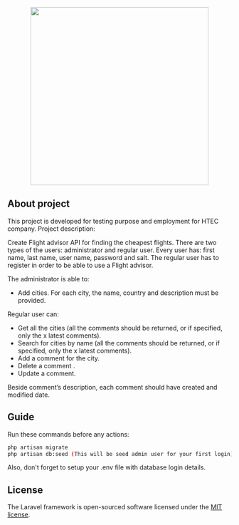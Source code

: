 <p align="center"><a href="https://laravel.com" target="_blank"><img src="https://raw.githubusercontent.com/laravel/art/master/logo-lockup/5%20SVG/2%20CMYK/1%20Full%20Color/laravel-logolockup-cmyk-red.svg" width="400"></a></p>

## About project

This project is developed for testing purpose and employment for HTEC company. Project description:

Create Flight advisor API for finding the cheapest flights. There are two types of the users: administrator and regular user.
Every user has: first name, last name, user name, password and salt.
The regular user has to register in order to be able to use a Flight advisor.

The administrator is able to:
- Add cities. 
For each city, the name, country and description must be provided.

Regular user can:
- Get all the cities (all the comments should be returned, or if specified, only the x latest comments).
- Search for cities by name (all the comments should be returned, or if specified, only the x latest comments).
- Add a comment for the city.
- Delete a comment .
- Update a comment.

Beside comment’s description, each comment should have created and modified date.

## Guide

Run these commands before any actions:
```bash
php artisan migrate
php artisan db:seed (This will be seed admin user for your first login)
```
Also, don't forget to setup your .env file with database login details.
## License

The Laravel framework is open-sourced software licensed under the [MIT license](https://opensource.org/licenses/MIT).
